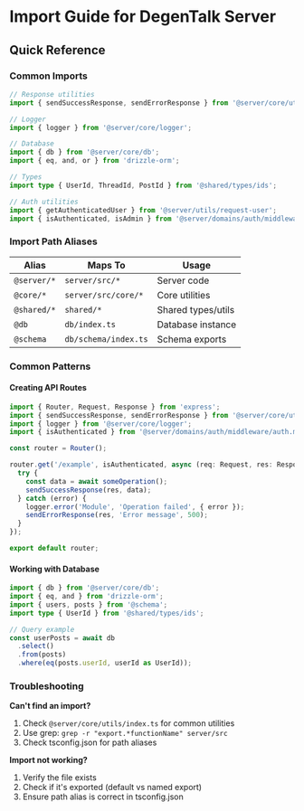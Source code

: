 # Import Guide for DegenTalk Server

## Quick Reference

### Common Imports

```typescript
// Response utilities
import { sendSuccessResponse, sendErrorResponse } from '@server/core/utils';

// Logger
import { logger } from '@server/core/logger';

// Database
import { db } from '@server/core/db';
import { eq, and, or } from 'drizzle-orm';

// Types
import type { UserId, ThreadId, PostId } from '@shared/types/ids';

// Auth utilities
import { getAuthenticatedUser } from '@server/utils/request-user';
import { isAuthenticated, isAdmin } from '@server/domains/auth/middleware/auth.middleware';
```

### Import Path Aliases

| Alias | Maps To | Usage |
|-------|---------|-------|
| `@server/*` | `server/src/*` | Server code |
| `@core/*` | `server/src/core/*` | Core utilities |
| `@shared/*` | `shared/*` | Shared types/utils |
| `@db` | `db/index.ts` | Database instance |
| `@schema` | `db/schema/index.ts` | Schema exports |

### Common Patterns

#### Creating API Routes
```typescript
import { Router, Request, Response } from 'express';
import { sendSuccessResponse, sendErrorResponse } from '@server/core/utils';
import { logger } from '@server/core/logger';
import { isAuthenticated } from '@server/domains/auth/middleware/auth.middleware';

const router = Router();

router.get('/example', isAuthenticated, async (req: Request, res: Response) => {
  try {
    const data = await someOperation();
    sendSuccessResponse(res, data);
  } catch (error) {
    logger.error('Module', 'Operation failed', { error });
    sendErrorResponse(res, 'Error message', 500);
  }
});

export default router;
```

#### Working with Database
```typescript
import { db } from '@server/core/db';
import { eq, and } from 'drizzle-orm';
import { users, posts } from '@schema';
import type { UserId } from '@shared/types/ids';

// Query example
const userPosts = await db
  .select()
  .from(posts)
  .where(eq(posts.userId, userId as UserId));
```

### Troubleshooting

**Can't find an import?**
1. Check `@server/core/utils/index.ts` for common utilities
2. Use grep: `grep -r "export.*functionName" server/src`
3. Check tsconfig.json for path aliases

**Import not working?**
1. Verify the file exists
2. Check if it's exported (default vs named export)
3. Ensure path alias is correct in tsconfig.json